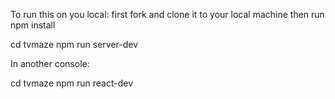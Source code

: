To run this on you local:
first fork and clone it to your local machine
then run npm install



cd tvmaze
npm run server-dev


In another console:

cd tvmaze
npm run react-dev